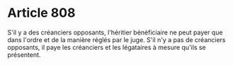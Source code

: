 # Article 808

S'il y a des créanciers opposants, l'héritier bénéficiaire ne peut payer que dans l'ordre et de la manière réglés par le juge.   S'il n'y a pas de créanciers opposants, il paye les créanciers et les légataires à mesure qu'ils se présentent.